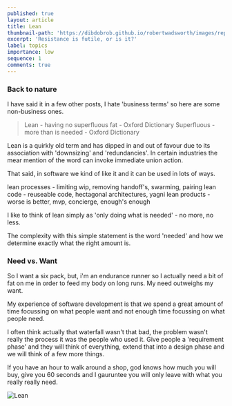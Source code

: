 ```yaml
---
published: true
layout: article
title: Lean
thumbnail-path: 'https://dibdobrob.github.io/robertwadsworth/images/report_zombie.png'
excerpt: 'Resistance is futile, or is it?'
label: topics
importance: low
sequence: 1
comments: true
---
```

### Back to nature

I have said it in a few other posts, I hate 'business terms' so here are some non-business ones.

> Lean - having no superfluous fat - Oxford Dictionary
> Superfluous - more than is needed - Oxford Dictionary

Lean is a quirkly old term and has dipped in and out of favour due to its association with 'downsizing' and 'redundancies'. In certain industries the mear mention of the word can invoke immediate union action.

That said, in software we kind of like it and it can be used in lots of ways. 

lean processes - limiting wip, removing handoff's, swarming, pairing
lean code - reuseable code, hectagonal architectures, yagni
lean products - worse is better, mvp, concierge, enough's enough

I like to think of lean simply as 'only doing what is needed' - no more, no less.

The complexity with this simple statement is the word 'needed' and how we determine exactly what the right amount is.

### Need vs. Want

So I want a six pack, but, i'm an endurance runner so I actually need a bit of fat on me in order to feed my body on long runs. My need outweighs my want.

My experience of software development is that we spend a great amount of time focussing on what people want and not enough time focussing on what people need.

I often think actually that waterfall wasn't that bad, the problem wasn't really the process it was the people who used it. Give people a 'requirement phase' and they will think of everything, extend that into a design phase and we will think of a few more things. 

If you have an hour to walk around a shop, god knows how much you will buy, give you 60 seconds and I gauruntee you will only leave with what you really really need.



![Lean](https://dibdobrob.github.io/robertwadsworth/images/lean.png)
